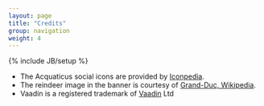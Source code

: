 ```yaml
---
layout: page
title: "Credits"
group: navigation
weight: 4
---
```

{% include JB/setup %}

+ The Acquaticus social icons are provided by [Iconpedia](http://www.iconspedia.com/).
+ The reindeer image in the banner is courtesy of [Grand-Duc, Wikipedia](https://secure.wikimedia.org/wikipedia/en/wiki/User:Grand-Duc).
+ Vaadin is a registered trademark of [Vaadin](http://vaadin.com/) Ltd
